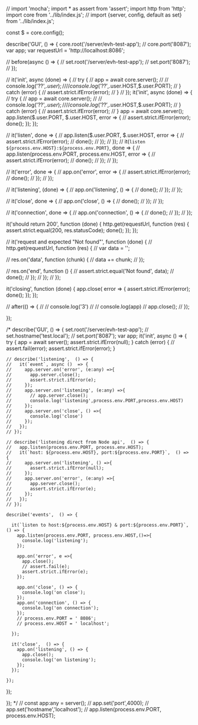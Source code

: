 // import 'mocha';
import * as assert from 'assert';
import http from 'http';
import core from '../lib/index.js';
// import {server, config, default as set} from '../lib/index.js';

const $ = core.config();

describe('GUI',  () => {
  core.root('/server/evh-test-app');
  // core.port('8087');
  var app;
  var requestUrl = 'http://localhost:8086';

  // before(async () => {
  //   set.root('/server/evh-test-app');
  //   set.port('8087');
  // });

  // it('init', async (done) => {
  //   try {
  //     app = await core.server();
  //     // console.log('??',$.user);
  //     // console.log('??',$.user.HOST,$.user.PORT);
  //   } catch (error) {
  //     assert.strict.ifError(error);
  //   }
  // });
  it('init', async (done) => {
    // try {
    //   app = await core.server();
    //   // console.log('??',$.user);
    //   // console.log('??',$.user.HOST,$.user.PORT);
    // } catch (error) {
    //   assert.strict.ifError(error);
    // }
    app = await core.server();
    app.listen($.user.PORT, $.user.HOST, error => {
      // assert.strict.ifError(error);
      done();
    });
  });

  // it('listen', done  => {
  //   app.listen($.user.PORT, $.user.HOST, error => {
  //     assert.strict.ifError(error);
  //     done();
  //   });
  // });
  // it(`listen ${process.env.HOST}:${process.env.PORT}`, done  => {
  //   app.listen(process.env.PORT, process.env.HOST, error => {
  //     assert.strict.ifError(error);
  //     done();
  //   });
  // });

  // it('error', done  => {
  //   app.on('error', error => {
  //     assert.strict.ifError(error);
  //     done();
  //   });
  // });

  // it('listening', (done) => {
  //   app.on('listening', () => {
  //     done();
  //   });
  // });

  // it('close', done  => {
  //   app.on('close', () => {
  //     done();
  //   });
  // });

  // it('connection', done  => {
  //   app.on('connection', () => {
  //     done();
  //   });
  // });

  it('should return 200', function (done) {
    http.get(requestUrl, function (res) {
      assert.strict.equal(200, res.statusCode);
      done();
    });
  });

  // it('request and expected "Not found"', function (done) {
  //   http.get(requestUrl, function (res) {
  //     var data = '';

  //     res.on('data', function (chunk) {
  //       data += chunk;
  //     });

  //     res.on('end', function () {
  //       assert.strict.equal('Not found', data);
  //       done();
  //     });
  //   });
  // });

  it('closing', function (done) {
    app.close( error => {
      assert.strict.ifError(error);
      done();
    });
  });

  // after(() => {
  //   // console.log('3')
  //   // console.log(app)
  //   app.close();
  // });

});

/*
describe('GUI',  () => {
  set.root('/server/evh-test-app');
  // set.hostname('test.local');
  // set.port('8087');
  var app;
	it('init', async ()  => {
    try {
      app = await server();
      assert.strict.ifError(null);
    } catch (error) {
      // assert.fail(error);
      assert.strict.ifError(error);
    }

    // describe('listening',  () => {
    //   it(`event`, async ()  => {
    //     app.server.on('error', (e:any) =>{
    //       app.server.close();
    //       assert.strict.ifError(e);
    //     });
    //     app.server.on('listening', (e:any) =>{
    //       // app.server.close();
    //       console.log('listening',process.env.PORT,process.env.HOST)
    //     });
    //     app.server.on('close', () =>{
    //       console.log('close')
    //     });
    //   });
    // });

    // describe('listening direct from Node api',  () => {
    //   app.listen(process.env.PORT, process.env.HOST);
    //   it(`host: ${process.env.HOST}, port:${process.env.PORT}`,  () => {
    //     app.server.on('listening', () =>{
    //       assert.strict.ifError(null);
    //     });
    //     app.server.on('error', (e:any) =>{
    //       app.server.close();
    //       assert.strict.ifError(e);
    //     });
    //   });
    // });

    describe('events',  () => {

      it(`listen to host:${process.env.HOST} & port:${process.env.PORT}`,  () => {
        app.listen(process.env.PORT, process.env.HOST,()=>{
          console.log('listening');
        });

        app.on('error', e =>{
          app.close();
          // assert.fail(e);
          assert.strict.ifError(e);
        });

        app.on('close', () => {
          console.log('on close');
        });
        app.on('connection', () => {
          console.log('on connection');
        });
        // process.env.PORT = ' 8086';
        // process.env.HOST = ' localhost';

      });

      it('close',  () => {
        app.on('listening', () => {
          app.close();
          console.log('on listening');
        });
      });

    });

  });

});
*/
// const app:any = server();
// app.set('port',4000);
// app.set('hostname','localhost');
// app.listen(process.env.PORT, process.env.HOST);